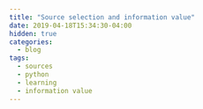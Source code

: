 ```yaml
---
title: "Source selection and information value"
date: 2019-04-18T15:34:30-04:00
hidden: true
categories:
  - blog
tags:
  - sources
  - python
  - learning
  - information value
---
```


